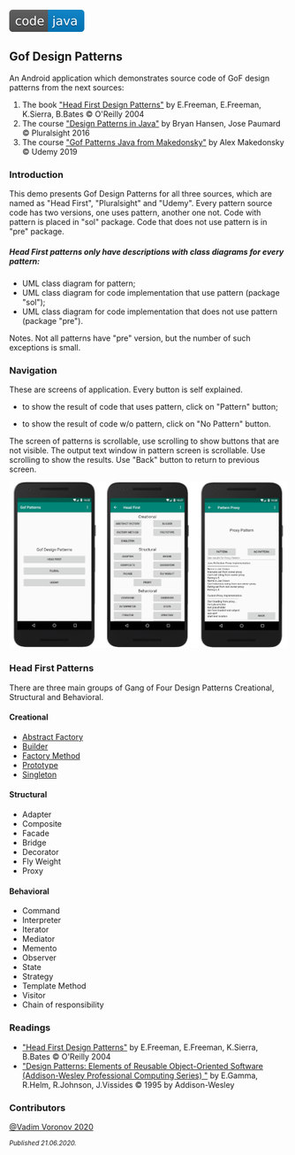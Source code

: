 ![badge](doc/badge.svg)  

## Gof Design Patterns

An Android application which demonstrates source code of GoF design patterns from the next sources:

1. The book  ["Head First Design Patterns"](https://www.amazon.com/Head-First-Design-Patterns-Brain-Friendly/dp/0596007124/ref=sr_1_1?dchild=1&keywords=Head+First+Design+Patterns%3A+A+Brain-Friendly+Guide&qid=1592750140&s=books&sr=1-1) by E.Freeman, E.Freeman, K.Sierra, B.Bates  © O'Reilly 2004
2. The course ["Design Patterns in Java"](https://www.pluralsight.com/paths/design-patterns-in-java) by Bryan Hansen, Jose Paumard  © Pluralsight 2016
3. The course ["Gof Patterns Java from Makedonsky"](https://www.udemy.com/course/java-patterns/) by Alex Makedonsky © Udemy 2019

### Introduction
This demo presents Gof Design Patterns for all three sources, which are named as "Head First", "Pluralsight" and "Udemy".
Every pattern source code has two versions, one uses pattern, another one not. 
Code with pattern is placed in "sol" package.  Code that does not use pattern is in "pre" package. <br/>

##### Head First patterns only have descriptions with class diagrams for every pattern:

- UML class diagram for pattern;
- UML class diagram for code implementation that use pattern (package "sol");
- UML class diagram for code implementation that does not use pattern (package "pre").

Notes. Not all patterns have "pre" version, but the number of such exceptions is small.


### Navigation
These are screens of application. Every button is self explained. 
- to show the result of code that uses pattern,  click on "Pattern" button; 

- to show the result of code w/o pattern, click on "No Pattern" button.

The screen of patterns is scrollable, use scrolling to show buttons  that are not visible.
The output text window in pattern screen is scrollable. Use scrolling to show the results.
Use "Back" button to return to previous screen.

  

<img src="doc/screen_001.png" alt="drawing" width="800"/> 


### Head First  Patterns 
There are three main groups of Gang of Four Design Patterns  Creational, Structural and Behavioral.
#### Creational
- [Abstract Factory](doc/abstract_factory/description.md)	
- [Builder](doc/builder/description.md)
- [Factory Method](doc/factory_method/description.md)	
- [Prototype](doc/prototype/description.md)	
- [Singleton](doc/singleton/description.md)	                   

#### Structural
- Adapter
- Composite
- Facade
- Bridge 
- Decorator
- Fly Weight
- Proxy

#### Behavioral
- Command
- Interpreter
- Iterator
- Mediator
- Memento
- Observer
- State
- Strategy
- Template Method
- Visitor
- Chain of responsibility

###  Readings
- ["Head First Design Patterns"](https://www.amazon.com/Head-First-Design-Patterns-Brain-Friendly/dp/0596007124) by E.Freeman, E.Freeman, K.Sierra, B.Bates  © O'Reilly 2004
- ["Design Patterns: Elements of Reusable Object-Oriented Software (Addison-Wesley Professional Computing Series) "](https://www.amazon.com/Design-Patterns-Object-Oriented-Addison-Wesley-Professional-ebook/dp/B000SEIBB8) by E.Gamma, R.Helm, R.Johnson, J.Vissides  © 1995 by Addison-Wesley
### Contributors
[@Vadim Voronov  2020](https://github.com/v777779)

<sup>*Published  21.06.2020.*</sup>

